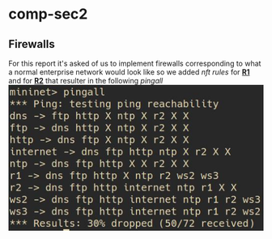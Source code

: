 # comp-sec2
## Firewalls
For this report it's asked of us to implement firewalls corresponding to what a normal enterprise network would look like so we added *nft rules* for [**R1**](https://github.com/l3un4m/comp-sec2/blob/main/r1.nft) and for [**R2**](https://github.com/l3un4m/comp-sec2/blob/main/r2.nft) that resulter in the following *pingall*
![a](/screenshots/pingall.png)
